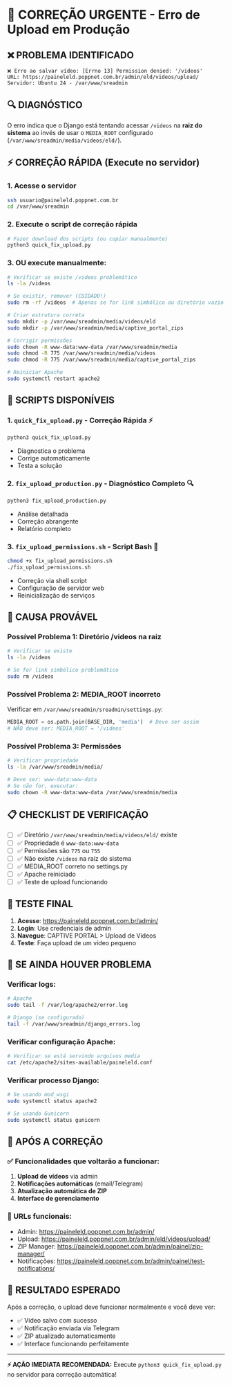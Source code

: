 # 🚨 CORREÇÃO URGENTE - Erro de Upload em Produção

## ❌ PROBLEMA IDENTIFICADO
```
❌ Erro ao salvar vídeo: [Errno 13] Permission denied: '/videos'
URL: https://paineleld.poppnet.com.br/admin/eld/videos/upload/
Servidor: Ubuntu 24 - /var/www/sreadmin
```

## 🔍 DIAGNÓSTICO
O erro indica que o Django está tentando acessar `/videos` na **raiz do sistema** ao invés de usar o `MEDIA_ROOT` configurado (`/var/www/sreadmin/media/videos/eld/`).

## ⚡ CORREÇÃO RÁPIDA (Execute no servidor)

### 1. Acesse o servidor
```bash
ssh usuario@paineleld.poppnet.com.br
cd /var/www/sreadmin
```

### 2. Execute o script de correção rápida
```bash
# Fazer download dos scripts (ou copiar manualmente)
python3 quick_fix_upload.py
```

### 3. OU execute manualmente:
```bash
# Verificar se existe /videos problemático
ls -la /videos

# Se existir, remover (CUIDADO!)
sudo rm -rf /videos  # Apenas se for link simbólico ou diretório vazio

# Criar estrutura correta
sudo mkdir -p /var/www/sreadmin/media/videos/eld
sudo mkdir -p /var/www/sreadmin/media/captive_portal_zips

# Corrigir permissões
sudo chown -R www-data:www-data /var/www/sreadmin/media
sudo chmod -R 775 /var/www/sreadmin/media/videos
sudo chmod -R 775 /var/www/sreadmin/media/captive_portal_zips

# Reiniciar Apache
sudo systemctl restart apache2
```

## 🔧 SCRIPTS DISPONÍVEIS

### 1. `quick_fix_upload.py` - Correção Rápida ⚡
```bash
python3 quick_fix_upload.py
```
- Diagnostica o problema
- Corrige automaticamente
- Testa a solução

### 2. `fix_upload_production.py` - Diagnóstico Completo 🔍
```bash
python3 fix_upload_production.py
```
- Análise detalhada
- Correção abrangente
- Relatório completo

### 3. `fix_upload_permissions.sh` - Script Bash 🐧
```bash
chmod +x fix_upload_permissions.sh
./fix_upload_permissions.sh
```
- Correção via shell script
- Configuração de servidor web
- Reinicialização de serviços

## 🎯 CAUSA PROVÁVEL

### Possível Problema 1: Diretório /videos na raiz
```bash
# Verificar se existe
ls -la /videos

# Se for link simbólico problemático
sudo rm /videos
```

### Possível Problema 2: MEDIA_ROOT incorreto
Verificar em `/var/www/sreadmin/sreadmin/settings.py`:
```python
MEDIA_ROOT = os.path.join(BASE_DIR, 'media')  # Deve ser assim
# NÃO deve ser: MEDIA_ROOT = '/videos'
```

### Possível Problema 3: Permissões
```bash
# Verificar propriedade
ls -la /var/www/sreadmin/media/

# Deve ser: www-data:www-data
# Se não for, executar:
sudo chown -R www-data:www-data /var/www/sreadmin/media
```

## 📋 CHECKLIST DE VERIFICAÇÃO

- [ ] ✅ Diretório `/var/www/sreadmin/media/videos/eld/` existe
- [ ] ✅ Propriedade é `www-data:www-data`
- [ ] ✅ Permissões são `775` ou `755`
- [ ] ✅ Não existe `/videos` na raiz do sistema
- [ ] ✅ MEDIA_ROOT correto no settings.py
- [ ] ✅ Apache reiniciado
- [ ] ✅ Teste de upload funcionando

## 🧪 TESTE FINAL

1. **Acesse**: https://paineleld.poppnet.com.br/admin/
2. **Login**: Use credenciais de admin
3. **Navegue**: CAPTIVE PORTAL > Upload de Vídeos
4. **Teste**: Faça upload de um vídeo pequeno

## 📝 SE AINDA HOUVER PROBLEMA

### Verificar logs:
```bash
# Apache
sudo tail -f /var/log/apache2/error.log

# Django (se configurado)
tail -f /var/www/sreadmin/django_errors.log
```

### Verificar configuração Apache:
```bash
# Verificar se está servindo arquivos media
cat /etc/apache2/sites-available/paineleld.conf
```

### Verificar processo Django:
```bash
# Se usando mod_wsgi
sudo systemctl status apache2

# Se usando Gunicorn
sudo systemctl status gunicorn
```

## 🚀 APÓS A CORREÇÃO

### ✅ Funcionalidades que voltarão a funcionar:
1. **Upload de vídeos** via admin
2. **Notificações automáticas** (email/Telegram)
3. **Atualização automática de ZIP**
4. **Interface de gerenciamento**

### 📱 URLs funcionais:
- Admin: https://paineleld.poppnet.com.br/admin/
- Upload: https://paineleld.poppnet.com.br/admin/eld/videos/upload/
- ZIP Manager: https://paineleld.poppnet.com.br/admin/painel/zip-manager/
- Notificações: https://paineleld.poppnet.com.br/admin/painel/test-notifications/

## 🎉 RESULTADO ESPERADO

Após a correção, o upload deve funcionar normalmente e você deve ver:
- ✅ Vídeo salvo com sucesso
- ✅ Notificação enviada via Telegram
- ✅ ZIP atualizado automaticamente
- ✅ Interface funcionando perfeitamente

---

**⚡ AÇÃO IMEDIATA RECOMENDADA:** Execute `python3 quick_fix_upload.py` no servidor para correção automática!
